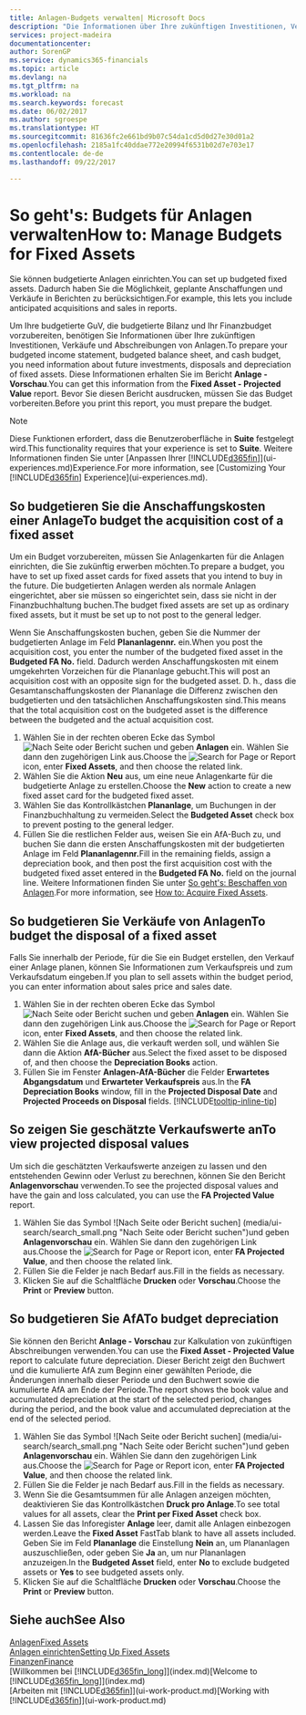 ```yaml
---
title: Anlagen-Budgets verwalten| Microsoft Docs
description: "Die Informationen über Ihre zukünftigen Investitionen, Verkäufe und Abschreibungen von Anlagen, die Ihnen helfen, Budget- und Planungen vorzubereiten."
services: project-madeira
documentationcenter: 
author: SorenGP
ms.service: dynamics365-financials
ms.topic: article
ms.devlang: na
ms.tgt_pltfrm: na
ms.workload: na
ms.search.keywords: forecast
ms.date: 06/02/2017
ms.author: sgroespe
ms.translationtype: HT
ms.sourcegitcommit: 81636fc2e661bd9b07c54da1cd5d0d27e30d01a2
ms.openlocfilehash: 2185a1fc40ddae772e20994f6531b02d7e703e17
ms.contentlocale: de-de
ms.lasthandoff: 09/22/2017

---
```

# <a name="how-to-manage-budgets-for-fixed-assets"></a><span data-ttu-id="803be-103">So geht's: Budgets für Anlagen verwalten</span><span class="sxs-lookup"><span data-stu-id="803be-103">How to: Manage Budgets for Fixed Assets</span></span>
<span data-ttu-id="803be-104">Sie können budgetierte Anlagen einrichten.</span><span class="sxs-lookup"><span data-stu-id="803be-104">You can set up budgeted fixed assets.</span></span> <span data-ttu-id="803be-105">Dadurch haben Sie die Möglichkeit, geplante Anschaffungen und Verkäufe in Berichten zu berücksichtigen.</span><span class="sxs-lookup"><span data-stu-id="803be-105">For example, this lets you include anticipated acquisitions and sales in reports.</span></span>  

<span data-ttu-id="803be-106">Um Ihre budgetierte GuV, die budgetierte Bilanz und Ihr Finanzbudget vorzubereiten, benötigen Sie Informationen über Ihre zukünftigen Investitionen, Verkäufe und Abschreibungen von Anlagen.</span><span class="sxs-lookup"><span data-stu-id="803be-106">To prepare your budgeted income statement, budgeted balance sheet, and cash budget, you need information about future investments, disposals and depreciation of fixed assets.</span></span> <span data-ttu-id="803be-107">Diese Informationen erhalten Sie im Bericht **Anlage - Vorschau**.</span><span class="sxs-lookup"><span data-stu-id="803be-107">You can get this information from the **Fixed Asset - Projected Value** report.</span></span> <span data-ttu-id="803be-108">Bevor Sie diesen Bericht ausdrucken, müssen Sie das Budget vorbereiten.</span><span class="sxs-lookup"><span data-stu-id="803be-108">Before you print this report, you must prepare the budget.</span></span>  

> [!NOTE]  
>   <span data-ttu-id="803be-109">Diese Funktionen erfordert, dass die Benutzeroberfläche in **Suite** festgelegt wird.</span><span class="sxs-lookup"><span data-stu-id="803be-109">This functionality requires that your experience is set to **Suite**.</span></span> <span data-ttu-id="803be-110">Weitere Informationen finden Sie unter [Anpassen Ihrer [!INCLUDE[d365fin](includes/d365fin_md.md)]](ui-experiences.md)Experience.</span><span class="sxs-lookup"><span data-stu-id="803be-110">For more information, see [Customizing Your [!INCLUDE[d365fin](includes/d365fin_md.md)] Experience](ui-experiences.md).</span></span>

## <a name="to-budget-the-acquisition-cost-of-a-fixed-asset"></a><span data-ttu-id="803be-111">So budgetieren Sie die Anschaffungskosten einer Anlage</span><span class="sxs-lookup"><span data-stu-id="803be-111">To budget the acquisition cost of a fixed asset</span></span>
<span data-ttu-id="803be-112">Um ein Budget vorzubereiten, müssen Sie Anlagenkarten für die Anlagen einrichten, die Sie zukünftig erwerben möchten.</span><span class="sxs-lookup"><span data-stu-id="803be-112">To prepare a budget, you have to set up fixed asset cards for fixed assets that you intend to buy in the future.</span></span> <span data-ttu-id="803be-113">Die budgetierten Anlagen werden als normale Anlagen eingerichtet, aber sie müssen so eingerichtet sein, dass sie nicht in der Finanzbuchhaltung buchen.</span><span class="sxs-lookup"><span data-stu-id="803be-113">The budget fixed assets are set up as ordinary fixed assets, but it must be set up to not post to the general ledger.</span></span>

<span data-ttu-id="803be-114">Wenn Sie Anschaffungskosten buchen, geben Sie die Nummer der budgetierten Anlage im Feld **Plananlagennr.** ein.</span><span class="sxs-lookup"><span data-stu-id="803be-114">When you post the acquisition cost, you enter the number of the budgeted fixed asset in the **Budgeted FA No.** field.</span></span> <span data-ttu-id="803be-115">Dadurch werden Anschaffungskosten mit einem umgekehrten Vorzeichen für die Plananlage gebucht.</span><span class="sxs-lookup"><span data-stu-id="803be-115">This will post an acquisition cost with an opposite sign for the budgeted asset.</span></span> <span data-ttu-id="803be-116">D. h., dass die Gesamtanschaffungskosten der Plananlage die Differenz zwischen den budgetierten und den tatsächlichen Anschaffungskosten sind.</span><span class="sxs-lookup"><span data-stu-id="803be-116">This means that the total acquisition cost on the budgeted asset is the difference between the budgeted and the actual acquisition cost.</span></span>

1. <span data-ttu-id="803be-117">Wählen Sie in der rechten oberen Ecke das Symbol ![Nach Seite oder Bericht suchen](media/ui-search/search_small.png "Nach Seite oder Bericht suchen") und geben **Anlagen** ein. Wählen Sie dann den zugehörigen Link aus.</span><span class="sxs-lookup"><span data-stu-id="803be-117">Choose the ![Search for Page or Report](media/ui-search/search_small.png "Search for Page or Report icon") icon, enter **Fixed Assets**, and then choose the related link.</span></span>
2. <span data-ttu-id="803be-118">Wählen Sie die Aktion **Neu** aus, um eine neue Anlagenkarte für die budgetierte Anlage zu erstellen.</span><span class="sxs-lookup"><span data-stu-id="803be-118">Choose the **New** action to create a new fixed asset card for the budgeted fixed asset.</span></span>
3. <span data-ttu-id="803be-119">Wählen Sie das Kontrollkästchen **Plananlage**, um Buchungen in der Finanzbuchhaltung zu vermeiden.</span><span class="sxs-lookup"><span data-stu-id="803be-119">Select the **Budgeted Asset** check box to prevent posting to the general ledger.</span></span>
4. <span data-ttu-id="803be-120">Füllen Sie die restlichen Felder aus, weisen Sie ein AfA-Buch zu, und buchen Sie dann die ersten Anschaffungskosten mit der budgetierten Anlage im Feld **Plananlagennr.**</span><span class="sxs-lookup"><span data-stu-id="803be-120">Fill in the remaining fields, assign a depreciation book, and then post the first acquisition cost with the budgeted fixed asset entered in the **Budgeted FA No.** field on the journal line.</span></span> <span data-ttu-id="803be-121">Weitere Informationen finden Sie unter [So geht's: Beschaffen von Anlagen](fa-how-acquire.md).</span><span class="sxs-lookup"><span data-stu-id="803be-121">For more information, see [How to: Acquire Fixed Assets](fa-how-acquire.md).</span></span>

## <a name="to-budget-the-disposal-of-a-fixed-asset"></a><span data-ttu-id="803be-122">So budgetieren Sie Verkäufe von Anlagen</span><span class="sxs-lookup"><span data-stu-id="803be-122">To budget the disposal of a fixed asset</span></span>
<span data-ttu-id="803be-123">Falls Sie innerhalb der Periode, für die Sie ein Budget erstellen, den Verkauf einer Anlage planen, können Sie Informationen zum Verkaufspreis und zum Verkaufsdatum eingeben.</span><span class="sxs-lookup"><span data-stu-id="803be-123">If you plan to sell assets within the budget period, you can enter information about sales price and sales date.</span></span>

1. <span data-ttu-id="803be-124">Wählen Sie in der rechten oberen Ecke das Symbol ![Nach Seite oder Bericht suchen](media/ui-search/search_small.png "Nach Seite oder Bericht suchen") und geben **Anlagen** ein. Wählen Sie dann den zugehörigen Link aus.</span><span class="sxs-lookup"><span data-stu-id="803be-124">Choose the ![Search for Page or Report](media/ui-search/search_small.png "Search for Page or Report icon") icon, enter **Fixed Assets**, and then choose the related link.</span></span>
2. <span data-ttu-id="803be-125">Wählen Sie die Anlage aus, die verkauft werden soll, und wählen Sie dann die Aktion **AfA-Bücher** aus.</span><span class="sxs-lookup"><span data-stu-id="803be-125">Select the fixed asset to be disposed of, and then choose the **Depreciation Books** action.</span></span>
3. <span data-ttu-id="803be-126">Füllen Sie im Fenster **Anlagen-AfA-Bücher** die Felder **Erwartetes Abgangsdatum** und **Erwarteter Verkaufspreis** aus.</span><span class="sxs-lookup"><span data-stu-id="803be-126">In the **FA Depreciation Books** window, fill in the **Projected Disposal Date** and **Projected Proceeds on Disposal** fields.</span></span> [!INCLUDE[tooltip-inline-tip](includes/tooltip-inline-tip_md.md)]

## <a name="to-view-projected-disposal-values"></a><span data-ttu-id="803be-127">So zeigen Sie geschätzte Verkaufswerte an</span><span class="sxs-lookup"><span data-stu-id="803be-127">To view projected disposal values</span></span>
<span data-ttu-id="803be-128">Um sich die geschätzten Verkaufswerte anzeigen zu lassen und den entstehenden Gewinn oder Verlust zu berechnen, können Sie den Bericht **Anlagenvorschau** verwenden.</span><span class="sxs-lookup"><span data-stu-id="803be-128">To see the projected disposal values and have the gain and loss calculated, you can use the **FA Projected Value** report.</span></span>

1. <span data-ttu-id="803be-129">Wählen Sie das Symbol ![Nach Seite oder Bericht suchen] (media/ui-search/search_small.png "Nach Seite oder Bericht suchen")und geben **Anlagenvorschau** ein. Wählen Sie dann den zugehörigen Link aus.</span><span class="sxs-lookup"><span data-stu-id="803be-129">Choose the ![Search for Page or Report](media/ui-search/search_small.png "Search for Page or Report icon") icon, enter **FA Projected Value**, and then choose the related link.</span></span>
2. <span data-ttu-id="803be-130">Füllen Sie die Felder je nach Bedarf aus.</span><span class="sxs-lookup"><span data-stu-id="803be-130">Fill in the fields as necessary.</span></span>
3. <span data-ttu-id="803be-131">Klicken Sie auf die Schaltfläche **Drucken** oder **Vorschau**.</span><span class="sxs-lookup"><span data-stu-id="803be-131">Choose the **Print** or **Preview** button.</span></span>

## <a name="to-budget-depreciation"></a><span data-ttu-id="803be-132">So budgetieren Sie AfA</span><span class="sxs-lookup"><span data-stu-id="803be-132">To budget depreciation</span></span>
<span data-ttu-id="803be-133">Sie können den Bericht **Anlage - Vorschau** zur Kalkulation von zukünftigen Abschreibungen verwenden.</span><span class="sxs-lookup"><span data-stu-id="803be-133">You can use the **Fixed Asset - Projected Value** report to calculate future depreciation.</span></span> <span data-ttu-id="803be-134">Dieser Bericht zeigt den Buchwert und die kumulierte AfA zum Beginn einer gewählten Periode, die Änderungen innerhalb dieser Periode und den Buchwert sowie die kumulierte AfA am Ende der Periode.</span><span class="sxs-lookup"><span data-stu-id="803be-134">The report shows the book value and accumulated depreciation at the start of the selected period, changes during the period, and the book value and accumulated depreciation at the end of the selected period.</span></span>

1. <span data-ttu-id="803be-135">Wählen Sie das Symbol ![Nach Seite oder Bericht suchen] (media/ui-search/search_small.png "Nach Seite oder Bericht suchen")und geben **Anlagenvorschau** ein. Wählen Sie dann den zugehörigen Link aus.</span><span class="sxs-lookup"><span data-stu-id="803be-135">Choose the ![Search for Page or Report](media/ui-search/search_small.png "Search for Page or Report icon") icon, enter **FA Projected Value**, and then choose the related link.</span></span>
2. <span data-ttu-id="803be-136">Füllen Sie die Felder je nach Bedarf aus.</span><span class="sxs-lookup"><span data-stu-id="803be-136">Fill in the fields as necessary.</span></span>
3. <span data-ttu-id="803be-137">Wenn Sie die Gesamtsummen für alle Anlagen anzeigen möchten, deaktivieren Sie das Kontrollkästchen **Druck pro Anlage**.</span><span class="sxs-lookup"><span data-stu-id="803be-137">To see total values for all assets, clear the **Print per Fixed Asset** check box.</span></span>
4. <span data-ttu-id="803be-138">Lassen Sie das Inforegister **Anlage** leer, damit alle Anlagen einbezogen werden.</span><span class="sxs-lookup"><span data-stu-id="803be-138">Leave the **Fixed Asset** FastTab blank to have all assets included.</span></span> <span data-ttu-id="803be-139">Geben Sie im Feld **Plananlage** die Einstellung **Nein** an, um Plananlagen auszuschließen, oder geben Sie **Ja** an, um nur Plananlagen anzuzeigen.</span><span class="sxs-lookup"><span data-stu-id="803be-139">In the **Budgeted Asset** field, enter **No** to exclude budgeted assets or **Yes** to see budgeted assets only.</span></span>
5. <span data-ttu-id="803be-140">Klicken Sie auf die Schaltfläche **Drucken** oder **Vorschau**.</span><span class="sxs-lookup"><span data-stu-id="803be-140">Choose the **Print** or **Preview** button.</span></span>

## <a name="see-also"></a><span data-ttu-id="803be-141">Siehe auch</span><span class="sxs-lookup"><span data-stu-id="803be-141">See Also</span></span>
[<span data-ttu-id="803be-142">Anlagen</span><span class="sxs-lookup"><span data-stu-id="803be-142">Fixed Assets</span></span>](fa-manage.md)  
[<span data-ttu-id="803be-143">Anlagen einrichten</span><span class="sxs-lookup"><span data-stu-id="803be-143">Setting Up Fixed Assets</span></span>](fa-setup.md)  
[<span data-ttu-id="803be-144">Finanzen</span><span class="sxs-lookup"><span data-stu-id="803be-144">Finance</span></span>](finance.md)  
<span data-ttu-id="803be-145">[Willkommen bei [!INCLUDE[d365fin_long](includes/d365fin_long_md.md)]](index.md)</span><span class="sxs-lookup"><span data-stu-id="803be-145">[Welcome to [!INCLUDE[d365fin_long](includes/d365fin_long_md.md)]](index.md)</span></span>  
<span data-ttu-id="803be-146">[Arbeiten mit [!INCLUDE[d365fin](includes/d365fin_md.md)]](ui-work-product.md)</span><span class="sxs-lookup"><span data-stu-id="803be-146">[Working with [!INCLUDE[d365fin](includes/d365fin_md.md)]](ui-work-product.md)</span></span>

